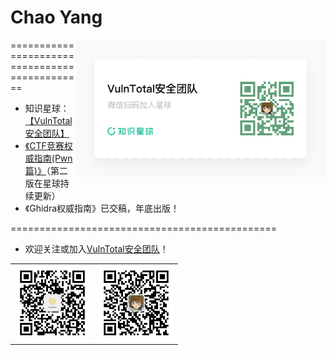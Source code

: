 # Chao Yang

<img align='right' src="./zsxq.png" width="400">

==============================================

- 知识星球：[【VulnTotal安全团队】](https://public.zsxq.com/groups/51122185281484.html)
- [《CTF竞赛权威指南(Pwn篇)》](http://product.dangdang.com/29166115.html)（第二版在星球持续更新）
- 《Ghidra权威指南》已交稿，年底出版！

==============================================

- 欢迎关注或加入[VulnTotal安全团队](https://github.com/VulnTotal-Team)！

<table><tr>
<td><img src=./gzh.jpg width="120"></td>
<td><img src=./wechat.jpg width="120"></td>
</tr></table>
